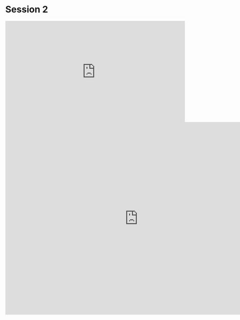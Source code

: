 # Session 2

<iframe width="560" height="315" src="https://www.youtube.com/embed/MxtyT3QMANs" frameborder="0" allow="autoplay; encrypted-media" allowfullscreen></iframe>

<iframe id="iframe_container" frameborder="0" webkitallowfullscreen="" mozallowfullscreen="" allowfullscreen="" allow="autoplay; fullscreen" width="825" height="600" src="https://prezi.com/embed/paj-d7mgtdil/?bgcolor=ffffff&amp;lock_to_path=0&amp;autoplay=0&amp;autohide_ctrls=0&amp;landing_data=bHVZZmNaNDBIWnNjdEVENDRhZDFNZGNIUE43MHdLNWpsdFJLb2ZHanI0a2FYQUpFc1p0bVZwbXppZTlxTVA5bUZRPT0&amp;landing_sign=lxCdT0iL_kO2gpAS0FZlrfzp0FK7G3f8LzrwKv4XFAE"></iframe>
